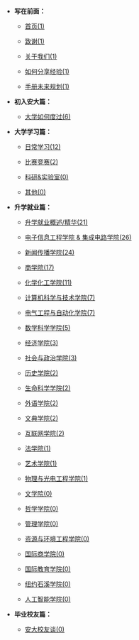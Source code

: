 - **写在前面：**

  - [首页(1)](https://ahuer-leaplap.github.io/Impart-Inherit/)

  - [致谢(1)](Preface/zhixie.md)

  - [关于我们(1)](Preface/about.md)

  - [如何分享经验(1)](Preface/fenxiang.md)

  - [手册未来规划(1)](Preface/future.md)

- **初入安大篇：**

  - [大学如何度过(6)](Golden-years/README.md)

- **大学学习篇：**

  - [日常学习(12)](大学学习/日常学习/README.md)

  - [比赛竞赛(2)](大学学习/比赛/README.md)

  - [科研&实验室(0)](大学学习/科研/README.md)

  - [其他(0)](大学学习/其他/README.md)

- **升学就业篇：**

  - [升学就业概述/精华(21)](升学就业/升学就业概述/README.md)

  - [电子信息工程学院 & 集成电路学院(26)](升学就业/电子信息工程学院/README.md)

  - [新闻传播学院(24)](升学就业/新闻传播学院/README.md)

  - [商学院(17)](升学就业/商学院/README.md)

  - [化学化工学院(11)](升学就业/化学化工学院/README.md)

  - [计算机科学与技术学院(7)](升学就业/计算机科学与技术学院/README.md)

  - [电气工程与自动化学院(7)](升学就业/电气工程与自动化学院/README.md)

  - [数学科学学院(5)](升学就业/数学科学学院/README.md)

  - [经济学院(3)](升学就业/经济学院/README.md)

  - [社会与政治学院(3)](升学就业/社会与政治学院/README.md)

  - [历史学院(2)](升学就业/历史学院/README.md)

  - [生命科学学院(2)](升学就业/生命科学学院/README.md)

  - [外语学院(2)](升学就业/外语学院/README.md)

  - [文典学院(2)](升学就业/文典学院/README.md)

  - [互联网学院(2)](升学就业/互联网学院/README.md)

  - [法学院(1)](升学就业/法学院/README.md)

  - [艺术学院(1)](升学就业/艺术学院/README.md)

  - [物理与光电工程学院(1)](升学就业/物理与光电工程学院/README.md)

  - [文学院(0)](升学就业/文学院/README.md)

  - [哲学学院(0)](升学就业/哲学学院/README.md)

  - [管理学院(0)](升学就业/管理学院/README.md)

  - [资源与环境工程学院(0)](升学就业/资源与环境工程学院/README.md)

  - [国际商学院(0)](升学就业/国际商学院/README.md)

  - [国际教育学院(0)](升学就业/国际教育学院/README.md)

  - [纽约石溪学院(0)](升学就业/纽约石溪学院/README.md)

  - [人工智能学院(0)](升学就业/人工智能学院/README.md)

- **毕业校友篇：**

  - [安大校友谈(0)](安大校友谈/README.md)

⠀

⠀

